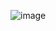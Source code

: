 ![image](https://user-images.githubusercontent.com/68372094/158770489-c5014a22-abb6-4285-8606-e38efd047592.png)
